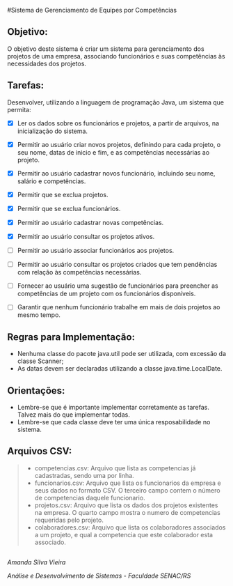 #Sistema de Gerenciamento de Equipes por Competências


## Objetivo:

O objetivo deste sistema é criar um sistema para gerenciamento dos projetos de uma empresa, associando funcionários e suas competências às necessidades dos projetos.


## Tarefas:

Desenvolver, utilizando a linguagem de programação Java, um sistema que permita:

- [x] Ler os dados sobre os funcionários e projetos, a partir de arquivos, na inicialização do sistema.
- [x] Permitir ao usuário criar novos projetos, definindo para cada projeto, o seu nome, datas de inicio e fim, e as competências necessárias ao projeto.
- [x] Permitir ao usuário cadastrar novos funcionário, incluindo seu nome, salário e competências.
- [x] Permitir que se exclua projetos.
- [x] Permitir que se exclua funcionários.
- [x] Permitir ao usuário cadastrar novas competências.
- [x] Permitir ao usuário consultar os projetos ativos.
- [ ] Permitir ao usuário associar funcionários aos projetos.
- [ ] Permitir ao usuário consultar os projetos criados que tem pendências com relação às competências necessárias.
- [ ] Fornecer ao usuário uma sugestão de funcionários para preencher as competências de um projeto com os funcionários disponíveis.
- [ ] Garantir que nenhum funcionário trabalhe em mais de dois projetos ao mesmo tempo.


## Regras para Implementação:

- Nenhuma classe do pacote java.util pode ser utilizada, com excessão da classe Scanner;
- As datas devem ser declaradas utilizando a classe java.time.LocalDate.

## Orientações:
- Lembre-se que é importante implementar corretamente as tarefas. Talvez mais do que implementar todas.
- Lembre-se que cada classe deve ter uma única resposabilidade no sistema.

## Arquivos CSV:

> - competencias.csv: Arquivo que lista as competencias já cadastradas, sendo uma por linha.
> - funcionarios.csv: Arquivo que lista os funcionarios da empresa e seus dados no formato CSV. O terceiro campo contem o número de competencias daquele funcionario.
> - projetos.csv: Arquivo que lista os dados dos projetos existentes na empresa. O quarto campo mostra o numero de competencias requeridas pelo projeto.
> - colaboradores.csv: Arquivo que lista os colaboradores associados a um projeto, e qual a competencia que este colaborador esta associado.

##

*Amanda Silva Vieira*

*Análise e Desenvolvimento de Sistemas - Faculdade SENAC/RS*
